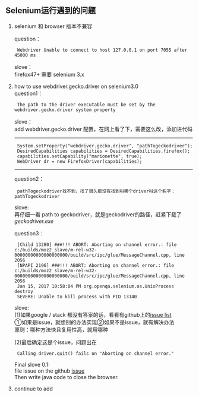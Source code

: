 ## Selenium运行遇到的问题 ##

1. selenium 和 browser 版本不兼容  
	
    question： 
 
  		Webdriver Unable to connect to host 127.0.0.1 on port 7055 after 45000 ms  

  	slove：  
  	firefox47+ 需要 selenium 3.x

2. how to use webdriver.gecko.driver on selenium3.0  
	 question1：

  		The path to the driver executable must be set by the webdriver.gecko.driver system property  

	slove：  
  	add webdriver.gecko.driver 配置，在网上看了下，需要这么改，添加进代码
	
	---

		System.setProperty("webdriver.gecko.driver", "pathTogeckodriver");
		DesiredCapabilities capabilities = DesiredCapabilities.firefox();
		capabilities.setCapability("marionette", true);
		WebDriver dr = new FirefoxDriver(capabilities);

	---

	question2：

		pathTogeckodriver找不到，找了很久都没有找到叫哪个driver叫这个名字：pathTogeckodriver  

	slove:  
	再仔细一看 path to geckodriver，就是geckodriver的路径，赶紧下载了*geckodriver.exe*

	question3：

		[Child 13280] ###!!! ABORT: Aborting on channel error.: file c:/builds/moz2_slave/m-rel-w32-00000000000000000000/build/src/ipc/glue/MessageChannel.cpp, line 2056
		[NPAPI 2196] ###!!! ABORT: Aborting on channel error.: file c:/builds/moz2_slave/m-rel-w32-00000000000000000000/build/src/ipc/glue/MessageChannel.cpp, line 2056
		Jan 15, 2017 10:58:04 PM org.openqa.selenium.os.UnixProcess destroy
		SEVERE: Unable to kill process with PID 13140

	slove:  
	(1)如果google / stack 都没有答案的话，看看有github上的[issue list](https://github.com/mozilla/geckodriver/issues?page=1&q=is%3Aissue+is%3Aopen)  
	①如果是issue，就想别的办法实现②如果不是issue，就有解决办法  
	原则：哪种方法快且复用性高，就用哪种

	(2)最后确定这是个issue，问题出在

		Calling driver.quit() fails on "Aborting on channel error."
	Final slove 0.1:  
	file issue on the github [issue](https://github.com/mozilla/geckodriver/issues/387)  
	Then write java code to close the browser.

3. continue to add
